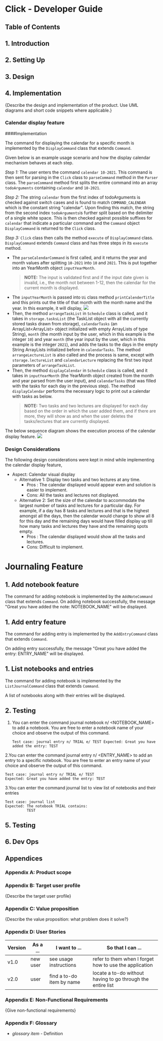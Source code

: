 # Click - Developer Guide

## Table of Contents

## 1. Introduction

## 2. Setting Up

## 3. Design

## 4. Implementation

{Describe the design and implementation of the product. Use UML diagrams and short code snippets where applicable.}

### Calendar display feature

####Implementation

The command for displaying the calendar for a specific month is implemented by the `DisplayCommand` class that extends `Command`.

Given below is an example usage scenario and how the display calendar mechanism behaves at each step.

*Step 1:* The user enters the command `calendar 10-2021`. This command is then sent for parsing in the `Click` class to `parseCommand` method in the `Parser` class. The `parseCommand` method first splits the entire command into an array `todoArguments` containing `calendar` and `10-2021`.

*Step 2:* The string `calendar` from the first index of todoArguments is checked against switch cases and is found to match `COMMAND_CALENDAR` which is the constant string "calendar". Upon finding this match, the string from the second index `todoArguments`is further split based on the delimiter of a single white space. This is then checked against possible suffixes for `calendar` that indicate a particular command and the `Command` object `DisplayCommand` is returned to the `Click` class.

*Step 3:* `Click` class then calls the method `execute` of `DisplayCommand` class. `DisplayCommand` extends `Command` class and has three steps in its `execute` method.
- The `parseCalendarCommand` is first called, and it returns the year and month values after splitting `10-2021` into `10` and `2021`. This is put together into an YearMonth object `inputYearMonth`.
  >  **NOTE:** The input is validated first and if the input date given is invalid, i.e., the month not between 1-12, then the calendar for the current month is displayed.
- The `inputYearMonth` is passed into `Ui` class method `printCalenderTitle` and this prints out the title of that month with the month name and the year. In this example, it will display,
  ![](./images/calendar/calendar_header.png)
- Then, the method `arrangeTaskList` in `Schedule` class is called, and it takes in `storage.tasksList` (the TaskList object with all the currently stored tasks drawn from storage), `calendarTasks` (an ArrayList<ArrayList<String>> object initialized with empty ArrayLists of type String), `month` (the month input by the user, which in this example is the integer `10`) and year `month` (the year input by the user, which in this example is the integer `2021`), and adds the tasks to the days in the empty String ArrayLists initialized before in `calendarTasks`.
  The method `arrangeLectureList` is also called and the process is same, except with `storage.lectureList` and `calendarLecture` replacing the first two input parameters of `arrangeTaskList`.
- Then, the method `displayCalendar` in `Schedule` class is called, and it takes in `inputYearMonth` (the YearMonth object created from the month and year parsed from the user input), and `calendarTasks` (that was filled with the tasks for each day in the previous step). The method `displayCalendar` performs the necessary logic to print out a calendar with tasks as below.
  >  **NOTE:** Two tasks and two lectures are displayed for each day based on the order in which the user added them, and if there are more, they will show as and when the user deletes the tasks/lectures that are currently displayed.

The below sequence diagram shows the execution process of the calendar display feature.
![](./images/calendar/CalendarDisplaySequence.png)

### Design Considerations
The following design considerations were kept in mind while implementing the calendar display feature,
- Aspect: Calendar visual display
    - Alternative 1: Display two tasks and two lectures at any time.
        - Pros : The calendar displayed would appear even and solution is easier to implement.
        - Cons: All the tasks and lectures not displayed.
    - Alternative 2: Set the size of the calendar to accommodate the largest number of tasks and lectures for a particular day. For example, if a day has 8 tasks and lectures and that is the highest amongst all the days, then the calendar would change to show all 8 for this day and the remaining days would have filled display up till how many tasks and lectures they have and the remaining spots empty.
        - Pros : The calendar displayed would show all the tasks and lectures.
        - Cons: Difficult to implement.

# Journaling Feature

## 1. Add notebook feature

The command for adding notebook is implemented by the `AddNoteCommand` class that extends `Command`.
On adding notebook successfully, the message "Great you have added the note: NOTEBOOK_NAME" will be displayed.

## 1. Add entry feature

The command for adding entry is implemented by the `AddEntryCommand` class that extends `Command`.

On adding entry successfully, the message "Great you have added the entry: ENTRY_NAME" will be displayed.

## 1. List notebooks and entries

The command for adding notebook is implemented by the `ListJournalCommand` class that extends `Command`.

A list of notebooks along with their entries will be displayed.

## 2. Testing

1. You can enter the command journal notebook n/ <NOTEBOOK_NAME> to add a notebook.
   You are free to enter a notebook name of your choice and observe the output of this command.

   `Test case: journal entry n/ TRIAL e/ TEST
   Expected: Great you have added the entry: TEST`

2.You can enter the command journal entry n/ <ENTRY_NAME> to add an entry to a specific notebook.
You are free to enter an entry name of your choice and observe the output of this command.

    Test case: journal entry n/ TRIAL e/ TEST
    Expected: Great you have added the entry: TEST

3.You can enter the command journal list to view list of notebooks and their entries

    Test case: journal list
    Expected: The notebook TRIAL contains:
              TEST


## 5. Testing

## 6. Dev Ops

## Appendices

### Appendix A: Product scope
### Appendix B: Target user profile

{Describe the target user profile}

### Appendix C: Value proposition

{Describe the value proposition: what problem does it solve?}

### Appendix D: User Stories

|Version| As a ... | I want to ... | So that I can ...|
|--------|----------|---------------|------------------|
|v1.0|new user|see usage instructions|refer to them when I forget how to use the application|
|v2.0|user|find a to-do item by name|locate a to-do without having to go through the entire list|

### Appendix E: Non-Functional Requirements

{Give non-functional requirements}

### Appendix F: Glossary

* *glossary item* - Definition

